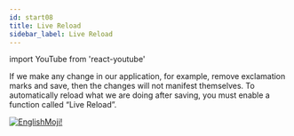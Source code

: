```yaml
---
id: start08
title: Live Reload
sidebar_label: Live Reload
---
```


import YouTube from 'react-youtube'


If we make any change in our application, for example, remove exclamation marks and save, then the changes will not manifest themselves. To automatically reload what we are doing after saving, you must enable a function called “Live Reload”.

<YouTube videoId='uISgghCjL38' />

[![EnglishMoji!](/img/logo/englishmoji.png)](https://link-to.app/xvh7Ush9kl)
